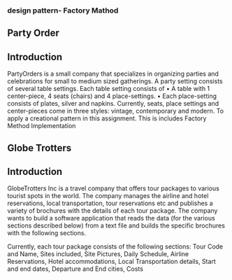 ### design pattern- Factory Mathod 

## Party Order

## Introduction

PartyOrders is a small company that specializes in organizing parties and celebrations for small to medium sized gatherings. A party setting consists of several table settings. Each table setting consists of 
•	A table with 1 center-piece, 4 seats (chairs) and 4 place-settings.
•	Each place-setting consists of plates, silver and napkins.
Currently, seats, place settings and center-pieces come in three styles: vintage, contemporary and modern. 
To apply a creational pattern in this assignment. This is includes Factory Method Implementation


## Globe Trotters

## Introduction

GlobeTrotters Inc is a travel company that offers tour packages to various tourist spots in the world. The company manages the airline and hotel reservations, local transportation, tour reservations etc and publishes a variety of brochures with the details of each tour package. The company wants to build a software application that reads the data (for the various sections described below) from a text file and builds the specific brochures with the following sections. 

Currently, each tour package consists of the following sections:
Tour Code and Name,	Sites included, Site Pictures,	Daily Schedule,	Airline Reservations,	Hotel accommodations,	Local Transportation details,	Start and end dates,	Departure and End cities,	Costs


